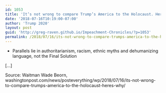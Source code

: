 ```yaml
---
id: 1053
title: 'It’s not wrong to compare Trump’s America to the Holocaust. Here’s why'
date: '2018-07-16T10:19:00-07:00'
author: 'Trump 2020'
layout: post
guid: 'http://greg-raven.github.io/Impeachment-Chronicles/?p=1053'
permalink: /2018/07/16/its-not-wrong-to-compare-trumps-america-to-the-holocaust-heres-why/
---
```


- Parallels lie in authoritarianism, racism, ethnic myths and dehumanizing language, not the Final Solution

\[…\]

Source: Waitman Wade Beorn, washingtonpost.com/news/posteverything/wp/2018/07/16/its-not-wrong-to-compare-trumps-america-to-the-holocaust-heres-why/